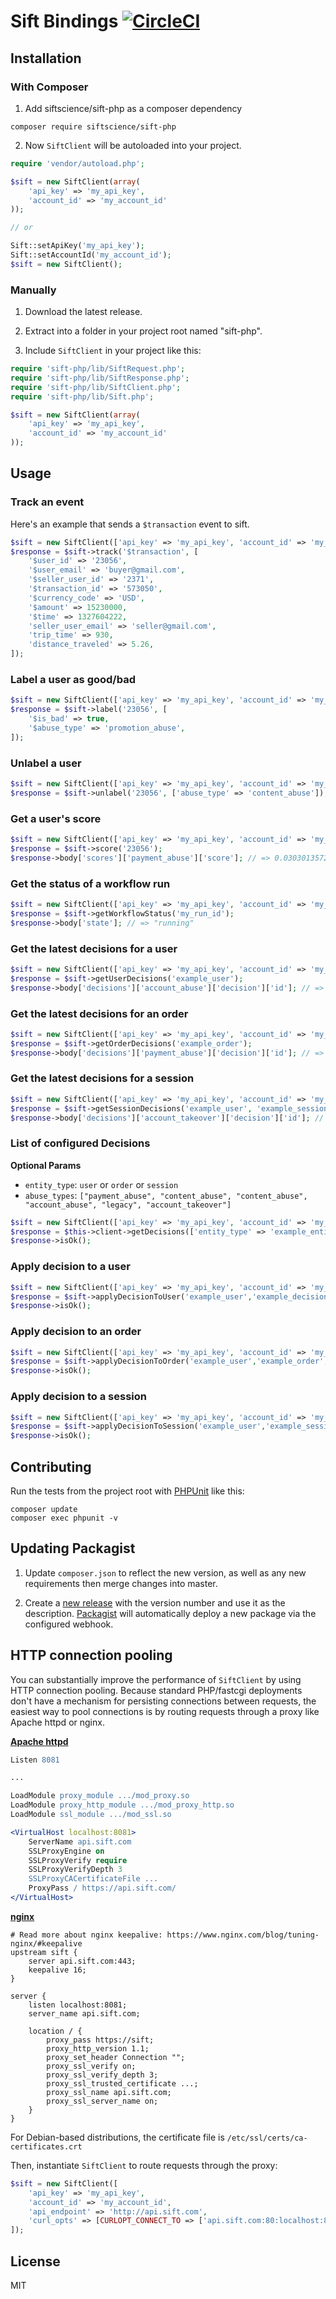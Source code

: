 # Sift Bindings [![CircleCI](https://circleci.com/gh/SiftScience/sift-php.svg?style=svg)](https://circleci.com/gh/SiftScience/sift-php)


## Installation

### With Composer

1. Add siftscience/sift-php as a composer dependency

```shell script
composer require siftscience/sift-php
```

2. Now `SiftClient` will be autoloaded into your project.

```php
require 'vendor/autoload.php';

$sift = new SiftClient(array(
    'api_key' => 'my_api_key',
    'account_id' => 'my_account_id'
));

// or

Sift::setApiKey('my_api_key');
Sift::setAccountId('my_account_id');
$sift = new SiftClient();
```

### Manually

1. Download the latest release.

2. Extract into a folder in your project root named "sift-php".

3. Include `SiftClient` in your project like this:

```php
require 'sift-php/lib/SiftRequest.php';
require 'sift-php/lib/SiftResponse.php';
require 'sift-php/lib/SiftClient.php';
require 'sift-php/lib/Sift.php';

$sift = new SiftClient(array(
    'api_key' => 'my_api_key',
    'account_id' => 'my_account_id'
));
```


## Usage

### Track an event
Here's an example that sends a `$transaction` event to sift.
```php
$sift = new SiftClient(['api_key' => 'my_api_key', 'account_id' => 'my_account_id']);
$response = $sift->track('$transaction', [
    '$user_id' => '23056',
    '$user_email' => 'buyer@gmail.com',
    '$seller_user_id' => '2371',
    '$transaction_id' => '573050',
    '$currency_code' => 'USD',
    '$amount' => 15230000,
    '$time' => 1327604222,
    'seller_user_email' => 'seller@gmail.com',
    'trip_time' => 930,
    'distance_traveled' => 5.26,
]);
```

### Label a user as good/bad
```php
$sift = new SiftClient(['api_key' => 'my_api_key', 'account_id' => 'my_account_id']);
$response = $sift->label('23056', [
    '$is_bad' => true,
    '$abuse_type' => 'promotion_abuse',
]);
```

### Unlabel a user
```php
$sift = new SiftClient(['api_key' => 'my_api_key', 'account_id' => 'my_account_id']);
$response = $sift->unlabel('23056', ['abuse_type' => 'content_abuse']);
```

### Get a user's score
```php
$sift = new SiftClient(['api_key' => 'my_api_key', 'account_id' => 'my_account_id']);
$response = $sift->score('23056');
$response->body['scores']['payment_abuse']['score']; // => 0.030301357270181357
```

### Get the status of a workflow run
```php
$sift = new SiftClient(['api_key' => 'my_api_key', 'account_id' => 'my_account_id']);
$response = $sift->getWorkflowStatus('my_run_id');
$response->body['state']; // => "running"
```

### Get the latest decisions for a user
```php
$sift = new SiftClient(['api_key' => 'my_api_key', 'account_id' => 'my_account_id']);
$response = $sift->getUserDecisions('example_user');
$response->body['decisions']['account_abuse']['decision']['id']; // => "ban_user"
```

### Get the latest decisions for an order
```php
$sift = new SiftClient(['api_key' => 'my_api_key', 'account_id' => 'my_account_id']);
$response = $sift->getOrderDecisions('example_order');
$response->body['decisions']['payment_abuse']['decision']['id']; // => "ship_order"
```

### Get the latest decisions for a session
```php
$sift = new SiftClient(['api_key' => 'my_api_key', 'account_id' => 'my_account_id']);
$response = $sift->getSessionDecisions('example_user', 'example_session');
$response->body['decisions']['account_takeover']['decision']['id']; // => "session_decision"
```

### List of configured Decisions
**Optional Params**
 - `entity_type`: `user` or `order` or `session`
 - `abuse_types`: `["payment_abuse", "content_abuse", "content_abuse",
   "account_abuse", "legacy", "account_takeover"]`

```php
$sift = new SiftClient(['api_key' => 'my_api_key', 'account_id' => 'my_account_id']);
$response = $this->client->getDecisions(['entity_type' => 'example_entity_type','abuse_types' => 'example_abuse_types']);
$response->isOk();
```

### Apply decision to a user
```php
$sift = new SiftClient(['api_key' => 'my_api_key', 'account_id' => 'my_account_id']);
$response = $sift->applyDecisionToUser('example_user','example_decision','example_source',['analyst' => 'analyst@example.com']);
$response->isOk();
```

### Apply decision to an order
```php
$sift = new SiftClient(['api_key' => 'my_api_key', 'account_id' => 'my_account_id']);
$response = $sift->applyDecisionToOrder('example_user','example_order','example_decision','example_source',['analyst' => 'analyst@example.com']);
$response->isOk();
```

### Apply decision to a session
```php
$sift = new SiftClient(['api_key' => 'my_api_key', 'account_id' => 'my_account_id']);
$response = $sift->applyDecisionToSession('example_user','example_session','example_decision','example_source', ['analyst' => 'analyst@example.com']);
$response->isOk();
```

## Contributing
Run the tests from the project root with [PHPUnit](http://phpunit.de) like this:

```shell script
composer update
composer exec phpunit -v
```


## Updating Packagist

1. Update `composer.json` to reflect the new version, as well as any
   new requirements then merge changes into master.

2. Create a [new release](https://github.com/SiftScience/sift-php/releases)
    with the version number and use it as the description.
    [Packagist](https://packagist.org/packages/siftscience/sift-php) will
    automatically deploy a new package via the configured webhook.

## HTTP connection pooling

You can substantially improve the performance of `SiftClient` by using HTTP connection pooling.
Because standard PHP/fastcgi deployments don't have a mechanism for persisting connections between
requests, the easiest way to pool connections is by routing requests through a proxy like Apache httpd or nginx.

**[Apache httpd](https://httpd.apache.org/)**

```apache
Listen 8081

...

LoadModule proxy_module .../mod_proxy.so
LoadModule proxy_http_module .../mod_proxy_http.so
LoadModule ssl_module .../mod_ssl.so

<VirtualHost localhost:8081>
    ServerName api.sift.com
    SSLProxyEngine on
    SSLProxyVerify require
    SSLProxyVerifyDepth 3
    SSLProxyCACertificateFile ...
    ProxyPass / https://api.sift.com/
</VirtualHost>
```

**[nginx](https://www.nginx.com/)**

```nginx
# Read more about nginx keepalive: https://www.nginx.com/blog/tuning-nginx/#keepalive
upstream sift {
    server api.sift.com:443;
    keepalive 16;
}

server {
    listen localhost:8081;
    server_name api.sift.com;

    location / {
        proxy_pass https://sift;
        proxy_http_version 1.1;
        proxy_set_header Connection "";
        proxy_ssl_verify on;
        proxy_ssl_verify_depth 3;
        proxy_ssl_trusted_certificate ...;
        proxy_ssl_name api.sift.com;
        proxy_ssl_server_name on;
    }
}
```

For Debian-based distributions, the certificate file is `/etc/ssl/certs/ca-certificates.crt`

Then, instantiate `SiftClient` to route requests through the proxy:

```php
$sift = new SiftClient([
    'api_key' => 'my_api_key',
    'account_id' => 'my_account_id',
    'api_endpoint' => 'http://api.sift.com',
    'curl_opts' => [CURLOPT_CONNECT_TO => ['api.sift.com:80:localhost:8081']],
]);
```

## License

MIT
